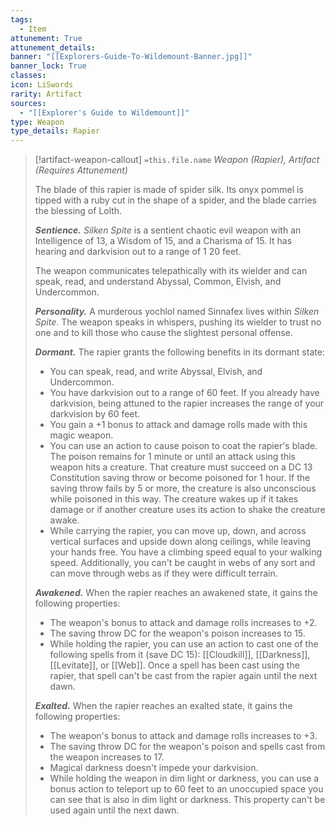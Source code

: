 ```yaml
---
tags:
  - Item
attunement: True
attunement_details: 
banner: "[[Explorers-Guide-To-Wildemount-Banner.jpg]]"
banner_lock: True
classes:
icon: LiSwords
rarity: Artifact
sources:
  - "[[Explorer's Guide to Wildemount]]"
type: Weapon
type_details: Rapier
---
```

>[!artifact-weapon-callout] `=this.file.name`
>*Weapon (Rapier), Artifact (Requires Attunement)*
>
>The blade of this rapier is made of spider silk. Its onyx pommel is tipped with a ruby cut in the shape of a spider, and the blade carries the blessing of Lolth.
>
>***Sentience.*** *Silken Spite* is a sentient chaotic evil weapon with an Intelligence of 13, a Wisdom of 15, and a Charisma of 15. It has hearing and darkvision out to a range of 1 20 feet.
>
>The weapon communicates telepathically with its wielder and can speak, read, and understand Abyssal, Common, Elvish, and Undercommon.
>
>***Personality.*** A murderous yochlol named Sinnafex lives within *Silken Spite*. The weapon speaks in whispers, pushing its wielder to trust no one and to kill those who cause the slightest personal offense.
>
>***Dormant.*** The rapier grants the following benefits in its dormant state:
>
>* You can speak, read, and write Abyssal, Elvish, and Undercommon.
>* You have darkvision out to a range of 60 feet. If you already have darkvision, being attuned to the rapier increases the range of your darkvision by 60 feet.
>* You gain a +1 bonus to attack and damage rolls made with this magic weapon.
>* You can use an action to cause poison to coat the rapier's blade. The poison remains for 1 minute or until an attack using this weapon hits a creature. That creature must succeed on a DC 13 Constitution saving throw or become poisoned for 1 hour. If the saving throw fails by 5 or more, the creature is also unconscious while poisoned in this way. The creature wakes up if it takes damage or if another creature uses its action to shake the creature awake.
>* While carrying the rapier, you can move up, down, and across vertical surfaces and upside down along ceilings, while leaving your hands free. You have a climbing speed equal to your walking speed. Additionally, you can't be caught in webs of any sort and can move through webs as if they were difficult terrain.
>
>***Awakened.*** When the rapier reaches an awakened state, it gains the following properties:
>
>* The weapon's bonus to attack and damage rolls increases to +2.
>* The saving throw DC for the weapon's poison increases to 15.
>* While holding the rapier, you can use an action to cast one of the following spells from it (save DC 15): [[Cloudkill]], [[Darkness]], [[Levitate]], or [[Web]]. Once a spell has been cast using the rapier, that spell can't be cast from the rapier again until the next dawn.
>
>***Exalted.*** When the rapier reaches an exalted state, it gains the following properties:
>
>* The weapon's bonus to attack and damage rolls increases to +3.
>* The saving throw DC for the weapon's poison and spells cast from the weapon increases to 17.
>* Magical darkness doesn't impede your darkvision.
>* While holding the weapon in dim light or darkness, you can use a bonus action to teleport up to 60 feet to an unoccupied space you can see that is also in dim light or darkness. This property can't be used again until the next dawn.
>
>
